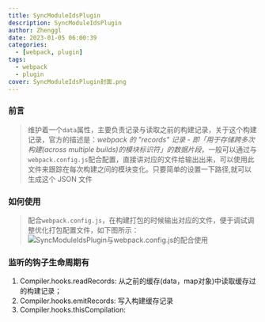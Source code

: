 ```yaml
---
title: SyncModuleIdsPlugin
description: SyncModuleIdsPlugin
author: Zhenggl
date: 2023-01-05 06:00:39
categories:
  - [webpack, plugin]
tags:
  - webpack
  - plugin
cover: SyncModuleIdsPlugin封面.png
---
```


### 前言
> 维护着一个`data`属性，主要负责记录与读取之前的构建记录，关于这个构建记录，官方的描述是：*webpack 的 "records" 记录 - 即「用于存储跨多次构建(across multiple builds)的模块标识符」的数据片段*，一般可以通过与`webpack.config.js`配合配置，直接讲对应的文件给输出出来，可以使用此文件来跟踪在每次构建之间的模块变化。只要简单的设置一下路径,就可以生成这个 JSON 文件

### 如何使用
> 配合`webpack.config.js`，在构建打包的时候输出对应的文件，便于调试调整优化打包配置文件，如下图所示：
![SyncModuleIdsPlugin与webpack.config.js的配合使用](SyncModuleIdsPlugin与webpack.config.js的配合使用.png)

### 监听的钩子生命周期有
1. Compiler.hooks.readRecords: 从之前的缓存(data，map对象)中读取缓存过的构建记录；
2. Compiler.hooks.emitRecords: 写入构建缓存记录
3. Compiler.hooks.thisCompilation: